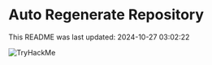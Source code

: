 # Auto Regenerate Repository

This README was last updated: 2024-10-27 03:02:22

 ![TryHackMe](https://tryhackme.com/badge/533634)